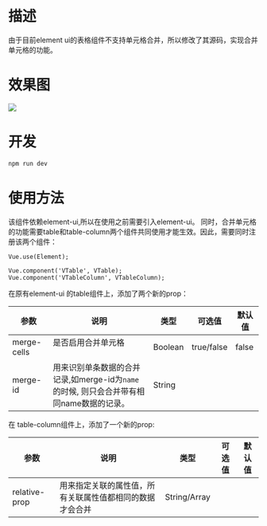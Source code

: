 # 描述

由于目前element ui的表格组件不支持单元格合并，所以修改了其源码，实现合并单元格的功能。



# 效果图

![](https://ws3.sinaimg.cn/large/006tNc79gy1fjd3s99mnoj30yq0bwab0.jpg)





# 开发

```javascript
npm run dev
```

# 使用方法

该组件依赖element-ui,所以在使用之前需要引入element-ui。
同时，合并单元格的功能需要table和table-column两个组件共同使用才能生效。因此，需要同时注册该两个组件：

```
Vue.use(Element);

Vue.component('VTable', VTable);
Vue.component('VTableColumn', VTableColumn);
```

在原有element-ui 的table组件上，添加了两个新的prop：

| 参数          | 说明                                       | 类型      | 可选值        | 默认值   |
| ----------- | ---------------------------------------- | ------- | ---------- | ----- |
| merge-cells | 是否启用合并单元格                                | Boolean | true/false | false |
| merge-id    | 用来识别单条数据的合并记录,如merge-id为`name`的时候, 则只会合并带有相同name数据的记录。 | String  |            |       |



在 table-column组件上，添加了一个新的prop:

| 参数            | 说明                           | 类型           | 可选值  | 默认值  |
| ------------- | ---------------------------- | ------------ | ---- | ---- |
| relative-prop | 用来指定关联的属性值，所有关联属性值都相同的数据才会合并 | String/Array |      |      |

